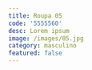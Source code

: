 ```yaml
---
title: Roupa 05
code: '5555560'
desc: Lorem ipsum
image: /images/05.jpg
category: masculino
featured: false
---
```

